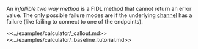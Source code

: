 An *infallible two way method* is a FIDL method that cannot return an error
value. The only possible failure modes are if the underlying
[channel][channel-doc-link] has a failure (like failing to connect to one of
the endpoints).

<<../examples/calculator/_callout.md>>
<<../examples/calculator/_baseline_tutorial.md>>

[channel-doc-link]: /docs/reference/kernel_objects/channel.md